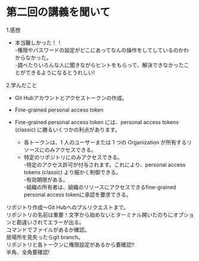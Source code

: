 # 第二回の講義を聞いて
1.感想  
- 本当難しかった！！  
-権限やパスワードの設定がどこにあってなんの操作をしてしているのかわからなかった。  
-調べたりいろんな人に聞きながらヒントをもらって、解決できなかったことができるようになるとうれしい!

2.学んだこと  
- Git Hubアカウントとアクセストークンの作成。  
- Fine-grained personal access token  
- Fine-grained personal access token には、personal access tokens (classic) に勝るいくつかの利点があります。

  - 各トークンは、1 人のユーザーまたは 1 つの Organization が所有するリソースにのみアクセスできる。  
  - 特定のリポジトリにのみアクセスできる。  
  -特定のアクセス許可が付与されます。これにより、personal access tokens (classic) より細かく制御できる。  
  -有効期限がある。  
  -組織の所有者は、組織のリソースにアクセスできるfine-grained personal access tokenに承認を要求できる。  
  
リポジトり作成～Git Hubへのプルリクエストまで。  
リポジトリの名前は重要！文字から始めないとターミナル開いたのちにオプションと勘違いされてエラーが出る。  
コマンドでファイルがあるか確認。  
居場所を見失ったらgit branch。  
リポジトリと各トークンに権限設定があるから要確認!!  
半角、全角要確認!
